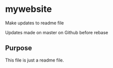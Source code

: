 # mywebsite

Make updates to readme file

Updates made on master on Github before rebase

## Purpose

This file is just a readme file.
